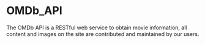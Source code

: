 # OMDb_API
The OMDb API is a RESTful web service to obtain movie information, all content and images on the site are contributed and maintained by our users.
